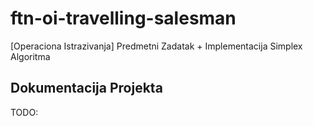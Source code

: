 # ftn-oi-travelling-salesman
[Operaciona Istrazivanja] Predmetni Zadatak + Implementacija Simplex Algoritma

## Dokumentacija Projekta

TODO: